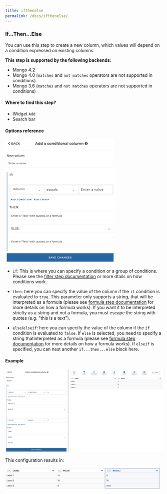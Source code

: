 ```yaml
---
title: ifthenelse
permalink: /docs/ifthenelse/
---
```


### If...Then...Else

You can use this step to create a new column, which values will depend on a
condition expressed on existing columns.

**This step is supported by the following backends:**

- Mongo 4.2
- Mongo 4.0 (`matches` and `not matches` operators are not supported in conditions)
- Mongo 3.6 (`matches` and `not matches` operators are not supported in conditions)

#### Where to find this step?

- Widget `Add`
- Search bar

#### Options reference

<img src="../../img/docs/user-interface/ifthenelse_step_form.jpg" width="350" />

- `if`: This is where you can specify a condition or a group of conditions.
  Please see the [filter step documentation](https://weaverbird.toucantoco.com/docs/filter/)
  or more dtails on how conditions work.

- `then`: here you can specify the value of the column if the `if` condition is
  evaluated to `true`. This parameter only supports a string, that will be
  interpreted as a formula (please see [formula step documentation](https://weaverbird.toucantoco.com/docs/formula/)
  for more details on how a formula works). If you want it to be interpreted striclty as a string and not a formula, you must
  escape the string with quotes (e.g. "this is a text").

- `else`/`elseif`: here you can specify the value of the column if the `if`
  condition is evaluated to `false`.
  If `else` is selected, you need to specify a string thatinterpreted as a
  formula (please see [formula step documentation](https://weaverbird.toucantoco.com/docs/formula/)
  for more details on how a formula works).
  If `elseif` is specified, you can nest another `if...then...else` block here.

#### Example

<img src="../../img/docs/user-interface/ifthenelse_example_conf.jpg" width="750" />

This configuration results in:

<img src="../../img/docs/user-interface/ifthenelse_example_result.jpg" width="500" />
